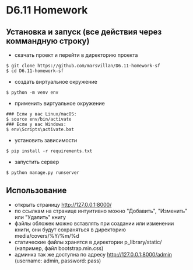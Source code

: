# D6.11 Homework
## Установка и запуск (все действия через коммандную строку)
  - скачать проект и перейти в директорию проекта
  ```
$ git clone https://github.com/marsvillan/D6.11-homework-sf
$ cd D6.11-homework-sf
```
  - создать виртуальное окружение
  ```
$ python -m venv env
```
  - применить виртуальное окружение
```
### Если у вас Linux/macOS:
$ source env/bin/activate
### Если у вас Windows:
$ env\Scripts\activate.bat
```
 - установить зависимости
  ```
$ pip install -r requirements.txt 
```

  - запустить сервер
  ```
$ python manage.py runserver 
```

## Использование
- открыть страницу http://127.0.0.1:8000/
- по ссылкам на странице интуитивно можно "Добавить", "Изменить" или "Удалить" книгу
- файлы обложек можно вставлять при создании или изменении книги, они будут сохраняться в директорию media/covers/%Y/%m/%d
- статические файлы хранятся в директории p_library/static/ (например, файл bootstrap.min.css)
- админка так же доступна по адресу http://127.0.0.1:8000/admin (username: admin, password: pass)
